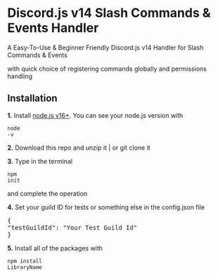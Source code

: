 # Discord.js v14 Slash Commands & Events Handler
A Easy-To-Use & Beginner Friendly Discord.js v14 Handler for Slash Commands & Events 

with quick choice of registering commands globally and permissions handling

## Installation

 **1.** Install [node.js v16+](https://nodejs.org). You can see your node.js version with <pre class="prettyprint linenums example lang-js"><code>node -v</code></pre>
 
 **2.** Download this repo and unzip it    |    or git clone it

 **3.** Type in the terminal <pre class="prettyprint linenums example lang-js"><code>npm init</code></pre> and complete the operation

 **4.** Set your guild ID for tests or something else in the config.json file
 <pre class="prettyprint linenums example lang-json">{
"testGuildId": "Your Test Guild Id"
}</code></pre>

 **5.** Install all of the packages with <pre class="prettyprint linenums example lang-js"><code>npm install LibraryName</code></pre>
